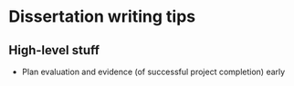 # Dissertation writing tips

## High-level stuff

* Plan evaluation and evidence (of successful project completion) early
